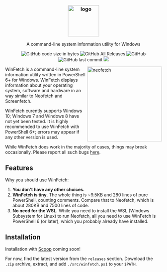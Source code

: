 <h3 align="center"><img src="https://lptstr.github.io/lptstr-images/proj/winfetch/logo.png" alt="logo" height="100px"></h3>
<p align="center">A command-line system information utility for Windows</p>

<p align="center">
<img alt="GitHub code size in bytes" src="https://img.shields.io/github/languages/code-size/lptstr/winfetch.svg">
<img alt="GitHub All Releases" src="https://img.shields.io/github/downloads/lptstr/winfetch/total.svg">
<img alt="GitHub" src="https://img.shields.io/github/license/lptstr/winfetch.svg">
<img alt="GitHub last commit" src="https://img.shields.io/github/last-commit/lptstr/winfetch.svg">
<a href="https://www.codacy.com/app/lptstr/winfetch?utm_source=github.com&amp;utm_medium=referral&amp;utm_content=lptstr/winfetch&amp;utm_campaign=Badge_Grade"><img src="https://api.codacy.com/project/badge/Grade/cc3ea20a9c4e4ec8a441e84dd9baa241"/></a>
</p>

<img src="https://lptstr.github.io/lptstr-images/screenshots/projects/winfetch/computant.png" alt="neofetch" align="right" height="240px">

WinFetch is a command-line system information utility written in PowerShell 6+ for Windows. WinFetch displays information about your operating system, software and hardware in an way similar to Neofetch and Screenfetch. 

WinFetch curently supports Windows 10; Windows 7 and Windows 8 have not yet been tested. It is highly recommended to use WinFetch with PowerShell 6+; errors may appear if any other version is used.

While WinFetch does work in the majority of cases, things may break occasionally. Please report all such bugs [here](https://github.com/lptstr/winfetch/issues/new).

## Features
Why you should use WinFetch:
1. **You don't have any other choices.**
2. **WinFetch is tiny.** The whole thing is ~9.5KB and 280 lines of pure PowerShell, counting comments. Compare that to Neofetch, which is about 280KB and 7500 lines of code.
3. **No need for the WSL.** While you need to install the WSL (Windows Subsystem for Linux) to run Neofetch, all you need to use WinFetch is PowerShell 6 (or later), which you probably already have installed.

## Installation
Installation with [Scoop](https://scoop.sh/) coming soon!

For now, find the latest version from the `releases` section. Download the `.zip` archive, extract, and add `./src/winfetch.ps1` to your `$PATH`.

